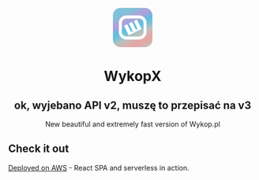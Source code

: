 <p align="center">
    <a href="https://github.com/Karol-Perec/wykopX">
        <img src="public/images/icon-192.png" alt="WykopX Logo" height="80"/>
    </a>
</p>

<h1 align="center">WykopX</h1>
<h2 align="center"><strong>ok, wyjebano API v2, muszę to przepisać na v3</strong></h2>
<p align="center">New beautiful and extremely fast version of Wykop.pl
</p>

## Check it out

[Deployed on AWS](https://master.d25ragnar7mkzl.amplifyapp.com/) - React SPA and serverless in action.
